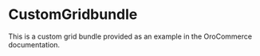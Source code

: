 # CustomGridbundle

This is a custom grid bundle provided as an example in the OroCommerce documentation.